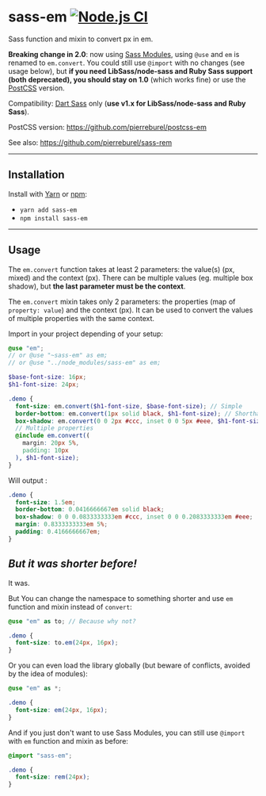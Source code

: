 # sass-em [![Node.js CI](https://github.com/pierreburel/sass-em/actions/workflows/node.js.yml/badge.svg)](https://github.com/pierreburel/sass-em/actions/workflows/node.js.yml)

Sass function and mixin to convert px in em.

**Breaking change in 2.0**: now using [Sass Modules](https://sass-lang.com/blog/the-module-system-is-launched), using `@use` and `em` is renamed to `em.convert`. You could still use `@import` with no changes (see usage below), but **if you need LibSass/node-sass and Ruby Sass support (both deprecated), you should stay on 1.0** (which works fine) or use the [PostCSS](https://github.com/pierreburel/postcss-em) version.

Compatibility: [Dart Sass](https://sass-lang.com/dart-sass) only (**use v1.x for LibSass/node-sass and Ruby Sass**).

PostCSS version: https://github.com/pierreburel/postcss-em

See also: https://github.com/pierreburel/sass-rem

---

## Installation

Install with [Yarn](https://yarnpkg.com/) or [npm](https://www.npmjs.com/):

* `yarn add sass-em`
* `npm install sass-em`

---

## Usage

The `em.convert` function takes at least 2 parameters: the value(s) (px, mixed) and the context (px).
There can be multiple values (eg. multiple box shadow), but **the last parameter must be the context**.

The `em.convert` mixin takes only 2 parameters: the properties (map of `property: value`) and the context (px). It can be used to convert the values of multiple properties with the same context.

Import in your project depending of your setup:

```scss
@use "em";
// or @use "~sass-em" as em;
// or @use "../node_modules/sass-em" as em;

$base-font-size: 16px;
$h1-font-size: 24px;

.demo {
  font-size: em.convert($h1-font-size, $base-font-size); // Simple
  border-bottom: em.convert(1px solid black, $h1-font-size); // Shorthand
  box-shadow: em.convert(0 0 2px #ccc, inset 0 0 5px #eee, $h1-font-size); // Multiple values
  // Multiple properties
  @include em.convert((
    margin: 20px 5%,
    padding: 10px
  ), $h1-font-size);
}
```

Will output :

```css
.demo {
  font-size: 1.5em;
  border-bottom: 0.0416666667em solid black;
  box-shadow: 0 0 0.0833333333em #ccc, inset 0 0 0.2083333333em #eee;
  margin: 0.8333333333em 5%;
  padding: 0.4166666667em;
}
```

## *But it was shorter before!*

It was.

But You can change the namespace to something shorter and use `em` function and mixin instead of `convert`:

```scss
@use "em" as to; // Because why not?

.demo {
  font-size: to.em(24px, 16px);
}
```

Or you can even load the library globally (but beware of conflicts, avoided by the idea of modules):

```scss
@use "em" as *;

.demo {
  font-size: em(24px, 16px);
}
```

And if you just don't want to use Sass Modules, you can still use `@import` with `em` function and mixin as before:

```scss
@import "sass-em";

.demo {
  font-size: rem(24px);
}
```
